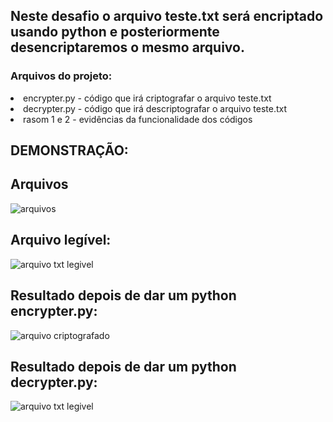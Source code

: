 ## Neste desafio o arquivo teste.txt será encriptado usando python e posteriormente desencriptaremos o mesmo arquivo.

### Arquivos do projeto:

<li>encrypter.py - código que irá criptografar o arquivo teste.txt</li>
<li>decrypter.py - código que irá descriptografar o arquivo teste.txt</li>
<li>rasom 1 e 2 - evidências da funcionalidade dos códigos</li>

## DEMONSTRAÇÃO: 

## Arquivos

![arquivos](https://github.com/user-attachments/assets/5dce5072-5ef8-480a-829e-c6596904e174)

## Arquivo legível:

![arquivo txt legivel](https://github.com/user-attachments/assets/25bd6857-f925-43c9-82f8-f814ea7de966)


## Resultado depois de dar um python encrypter.py:

![arquivo criptografado](https://github.com/user-attachments/assets/6d178fe6-63f0-4cab-abb5-4dc4267bfc5d)


## Resultado depois de dar um python decrypter.py:

![arquivo txt legivel](https://github.com/user-attachments/assets/f73bf232-bd8b-4548-b37e-1a14c8a31fbd)
